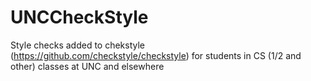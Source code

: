 # UNCCheckStyle
Style checks added to chekstyle (https://github.com/checkstyle/checkstyle) for students in CS (1/2 and other) classes at UNC and elsewhere
